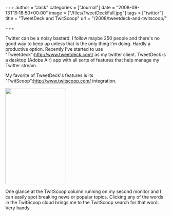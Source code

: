 +++
author = "Jack"
categories = ["Journal"]
date = "2008-09-13T19:18:50+00:00"
image = ["/files/TweetDeckFull.jpg"]
tags = ["twitter"]
title = "TweetDeck and TwitScoop"
url = "/2008/tweetdeck-and-twitscoop/"

+++

<span class="drop_cap">T</span>witter can be a noisy bastard. I follow maybe 250 people and there's no good way to keep up unless that is the only thing I'm doing. Hardly a productive option. Recently I've started to use "Tweetdeck":http://www.tweetdeck.com/ as my twitter client. TweetDeck is a desktop (Adobe Air) app with all sorts of features that help manage my Twitter stream.

My favorite of TweetDeck's features is its "TwitScoop":http://www.twitscoop.com/ integration.

[<img src="/files//tweetdeck-189x300.jpg" alt="" title="tweetdeck" width="189" height="300" class="aligncenter size-medium wp-image-2667" />][1]

One glance at the TwitScoop column running on my second monitor and I can easily spot breaking news or popular topics. Clicking any of the words in the TwitScoop cloud brings me to the TwitScoop search for that word. Very handy.

 [1]: /files/tweetdeck.jpg